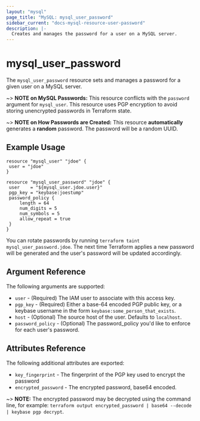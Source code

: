 ```yaml
---
layout: "mysql"
page_title: "MySQL: mysql_user_password"
sidebar_current: "docs-mysql-resource-user-password"
description: |-
  Creates and manages the password for a user on a MySQL server.
---
```

# mysql_user_password

The `mysql_user_password` resource sets and manages a password for a given 
user on a MySQL server.

~> **NOTE on MySQL Passwords:** This resource conflicts with the `password` 
   argument for `mysql_user`. This resource uses PGP encryption to avoid 
   storing unencrypted passwords in Terraform state.
   
~> **NOTE on How Passwords are Created:** This resource **automatically**
   generates a **random** password. The password will be a random UUID.

## Example Usage

 ```hcl
resource "mysql_user" "jdoe" {
  user = "jdoe"
}

resource "mysql_user_password" "jdoe" {
  user    = "${mysql_user.jdoe.user}"
  pgp_key = "keybase:joestump"
  password_policy {
      length = 64
      num_digits = 5
      num_symbols = 5
      allow_repeat = true
  }
}
```

You can rotate passwords by running `terraform taint mysql_user_password.jdoe`. 
The next time Terraform applies a new password will be generated and the user's
password will be updated accordingly.

## Argument Reference
The following arguments are supported:

* `user` - (Required) The IAM user to associate with this access key.
* `pgp_key` - (Required) Either a base-64 encoded PGP public key, or a keybase username in the form `keybase:some_person_that_exists`.
* `host` - (Optional) The source host of the user. Defaults to `localhost`.
* `password_policy` - (Optional) The password_policy you'd like to enforce for each user's password.

## Attributes Reference

The following additional attributes are exported:

* `key_fingerprint` - The fingerprint of the PGP key used to encrypt the password 
* `encrypted_password` - The encrypted password, base64 encoded.

~> **NOTE:** The encrypted password may be decrypted using the command line,
   for example: `terraform output encrypted_password | base64 --decode | keybase pgp decrypt`.
